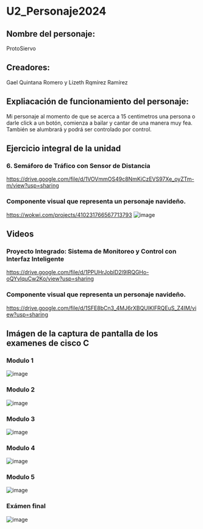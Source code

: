 # U2_Personaje2024

## Nombre del personaje:
ProtoSiervo

## Creadores:
Gael Quintana Romero y Lizeth Rqmírez Ramírez

## Expliacación de funcionamiento del personaje:
Mi personaje al momento de que se acerca a 15 centimetros una persona o darle click
a un botón, comienza a bailar y cantar de una manera muy fea. También se alumbrará
y podrá ser controlado por control.

## Ejercicio integral de la unidad
### 6. Semáforo de Tráfico con Sensor de Distancia
https://drive.google.com/file/d/1VOVmmOS49c8NmKiCzEVS97Xe_oyZTm-m/view?usp=sharing


### Componente visual que representa un personaje navideño.
https://wokwi.com/projects/410231766567713793
![image](https://github.com/user-attachments/assets/373dedb0-c671-4c28-a165-3a2ea2561495)

## Videos
### Proyecto Integrado: Sistema de Monitoreo y Control con Interfaz Inteligente
https://drive.google.com/file/d/1PPUHrJoblD2l9IRQGHo-oQYvlquCw2Ko/view?usp=sharing
### Componente visual que representa un personaje navideño.
https://drive.google.com/file/d/1SFE8bCn3_4MJ6rXBQUlKlFRQEuS_Z4IM/view?usp=sharing

## Imágen de la captura de pantalla de los examenes de cisco C
### Modulo 1
![image](https://github.com/user-attachments/assets/8eb709b4-9eed-48b5-b1b0-8d1e88a135e8)
### Modulo 2
![image](https://github.com/user-attachments/assets/82cce452-57e8-428b-bea5-d99c4cb4e7dc)
### Modulo 3
![image](https://github.com/user-attachments/assets/656958a0-2446-460b-8fc5-9cedb17fae64)
### Modulo 4
![image](https://github.com/user-attachments/assets/0b0f2f08-e9d8-4cba-a254-86b1a6818bc8)
### Modulo 5
![image](https://github.com/user-attachments/assets/293373b4-0eee-48f1-a8ac-c5cbaa0d64c4)
### Exámen final
![image](https://github.com/user-attachments/assets/09eae099-a483-4053-a4d5-990a611960fc)

